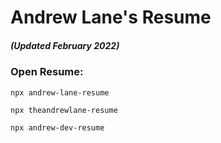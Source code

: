 # Andrew Lane's Resume
##### _(Updated February 2022)_

### Open Resume:
```
npx andrew-lane-resume
```
```
npx theandrewlane-resume
```
```
npx andrew-dev-resume
```
